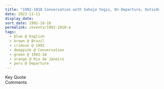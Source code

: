 ```yaml
---
title: "1992-1018 Conversation with Sahaja Yogis, On Departure, Outside the Apartment Building, Rio de Janeiro, Brazil (date not sure)"
date: 2023-11-11
display_date: 
sort_date: 1992-10-18
permalink: /events/1992-1018-a
tags:
  - blue @ English
  - brown @ Brazil
  - crimson @ 1992
  - deeppink @ Conversation
  - green @ 1992-10
  - orange @ Rio de Janeiro
  - peru @ Departure
---
```


<wave-list>
  <list-title color="green" width="75">Key Quote</list-title>
  <list-item color="BlanchedAlmond"  width="200"></list-item>
  <list-item color="Lavender"></list-item>
  <list-item color="BlanchedAlmond"></list-item>
</wave-list>

<br>

<wave-list>
  <list-title color="green" width="75">Comments</list-title>
  <list-item color="BlanchedAlmond"  width="200"></list-item>
  <list-item color="Lavender"></list-item>
  <list-item color="BlanchedAlmond"></list-item>
</wave-list>